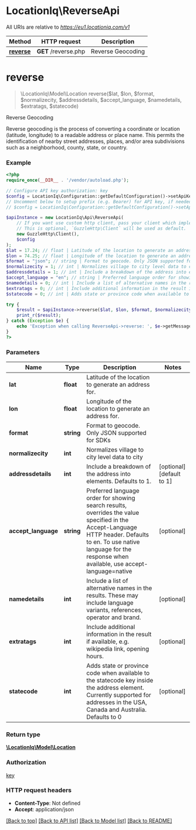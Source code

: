 # LocationIq\ReverseApi

All URIs are relative to *https://eu1.locationiq.com/v1*

Method | HTTP request | Description
------------- | ------------- | -------------
[**reverse**](ReverseApi.md#reverse) | **GET** /reverse.php | Reverse Geocoding


# **reverse**
> \LocationIq\Model\Location reverse($lat, $lon, $format, $normalizecity, $addressdetails, $accept_language, $namedetails, $extratags, $statecode)

Reverse Geocoding

Reverse geocoding is the process of converting a coordinate or location (latitude, longitude) to a readable address or place name. This permits the identification of nearby street addresses, places, and/or area subdivisions such as a neighborhood, county, state, or country.

### Example
```php
<?php
require_once(__DIR__ . '/vendor/autoload.php');

// Configure API key authorization: key
$config = LocationIq\Configuration::getDefaultConfiguration()->setApiKey('key', 'YOUR_API_KEY');
// Uncomment below to setup prefix (e.g. Bearer) for API key, if needed
// $config = LocationIq\Configuration::getDefaultConfiguration()->setApiKeyPrefix('key', 'Bearer');

$apiInstance = new LocationIq\Api\ReverseApi(
    // If you want use custom http client, pass your client which implements `GuzzleHttp\ClientInterface`.
    // This is optional, `GuzzleHttp\Client` will be used as default.
    new GuzzleHttp\Client(),
    $config
);
$lat = 17.24; // float | Latitude of the location to generate an address for.
$lon = 74.25; // float | Longitude of the location to generate an address for.
$format = "json"; // string | Format to geocode. Only JSON supported for SDKs
$normalizecity = 1; // int | Normalizes village to city level data to city
$addressdetails = 1; // int | Include a breakdown of the address into elements. Defaults to 1.
$accept_language = "en"; // string | Preferred language order for showing search results, overrides the value specified in the Accept-Language HTTP header. Defaults to en. To use native language for the response when available, use accept-language=native
$namedetails = 0; // int | Include a list of alternative names in the results. These may include language variants, references, operator and brand.
$extratags = 0; // int | Include additional information in the result if available, e.g. wikipedia link, opening hours.
$statecode = 0; // int | Adds state or province code when available to the statecode key inside the address element. Currently supported for addresses in the USA, Canada and Australia. Defaults to 0

try {
    $result = $apiInstance->reverse($lat, $lon, $format, $normalizecity, $addressdetails, $accept_language, $namedetails, $extratags, $statecode);
    print_r($result);
} catch (Exception $e) {
    echo 'Exception when calling ReverseApi->reverse: ', $e->getMessage(), PHP_EOL;
}
?>
```

### Parameters

Name | Type | Description  | Notes
------------- | ------------- | ------------- | -------------
 **lat** | **float**| Latitude of the location to generate an address for. |
 **lon** | **float**| Longitude of the location to generate an address for. |
 **format** | **string**| Format to geocode. Only JSON supported for SDKs |
 **normalizecity** | **int**| Normalizes village to city level data to city |
 **addressdetails** | **int**| Include a breakdown of the address into elements. Defaults to 1. | [optional] [default to 1]
 **accept_language** | **string**| Preferred language order for showing search results, overrides the value specified in the Accept-Language HTTP header. Defaults to en. To use native language for the response when available, use accept-language&#x3D;native | [optional]
 **namedetails** | **int**| Include a list of alternative names in the results. These may include language variants, references, operator and brand. | [optional]
 **extratags** | **int**| Include additional information in the result if available, e.g. wikipedia link, opening hours. | [optional]
 **statecode** | **int**| Adds state or province code when available to the statecode key inside the address element. Currently supported for addresses in the USA, Canada and Australia. Defaults to 0 | [optional]

### Return type

[**\LocationIq\Model\Location**](../Model/Location.md)

### Authorization

[key](../../README.md#key)

### HTTP request headers

 - **Content-Type**: Not defined
 - **Accept**: application/json

[[Back to top]](#) [[Back to API list]](../../README.md#documentation-for-api-endpoints) [[Back to Model list]](../../README.md#documentation-for-models) [[Back to README]](../../README.md)

